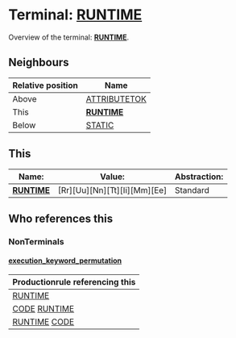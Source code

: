# Terminal: **[RUNTIME](./RUNTIME.md)**

Overview of the terminal: **[RUNTIME](./RUNTIME.md)**.



## **Neighbours**

| Relative position | Name                                          |
| ----------------- | --------------------------------------------- |
| Above             | [ATTRIBUTETOK](./ATTRIBUTETOK.md) |
| This              | **[RUNTIME](./RUNTIME.md)** |
| Below             | [STATIC](./STATIC.md) |



## **This**

| Name:                                       | Value:          | Abstraction:    |
| ------------------------------------------- | --------------- | --------------- |
| **[RUNTIME](./RUNTIME.md)** | [Rr][Uu][Nn][Tt][Ii][Mm][Ee] | Standard |



## **Who references this**

### NonTerminals


#### [execution_keyword_permutation](./../Grammar/execution_keyword_permutation.md)

| Productionrule referencing this                      |
| ---------------------------------------------------- |
| [RUNTIME](./RUNTIME.md)  |
| [CODE](./CODE.md) [RUNTIME](./RUNTIME.md)  |
| [RUNTIME](./RUNTIME.md) [CODE](./CODE.md)  |



